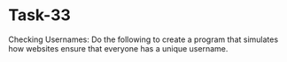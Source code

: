 # Task-33
Checking Usernames: Do the following to create a program that simulates how websites ensure that everyone has a unique username.
